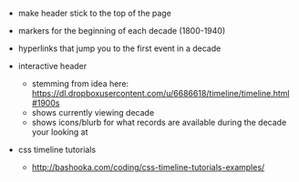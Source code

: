 - make header stick to the top of the page
- markers for the beginning of each decade (1800-1940)
- hyperlinks that jump you to the first event in a decade

- interactive header
	- stemming from idea here: https://dl.dropboxusercontent.com/u/6686618/timeline/timeline.html#1900s
	- shows currently viewing decade
	- shows icons/blurb for what records are available during the decade your looking at

- css timeline tutorials
	- http://bashooka.com/coding/css-timeline-tutorials-examples/